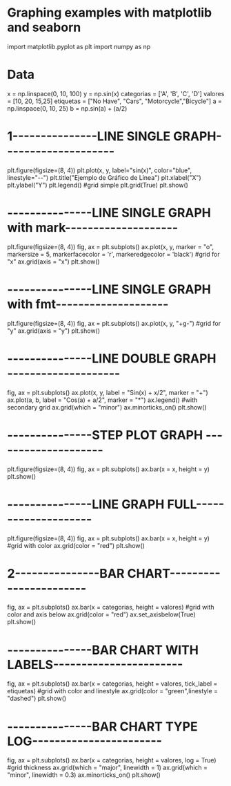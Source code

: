 # Graphing examples with matplotlib and seaborn

import matplotlib.pyplot as plt
import numpy as np

# Data
x = np.linspace(0, 10, 100)
y = np.sin(x)
categorias = ['A', 'B', 'C', 'D']
valores = [10, 20, 15,25]
etiquetas = ["No Have", "Cars", "Motorcycle","Bicycle"]
a = np.linspace(0, 10, 25)
b = np.sin(a) + (a/2)

# 1---------------LINE SINGLE GRAPH--------------------
plt.figure(figsize=(8, 4))
plt.plot(x, y, label="sin(x)", color="blue", linestyle="--")
plt.title("Ejemplo de Gráfico de Línea")
plt.xlabel("X")
plt.ylabel("Y")
plt.legend()
#grid simple
plt.grid(True)
plt.show()

# ---------------LINE SINGLE GRAPH with mark--------------------
plt.figure(figsize=(8, 4))
fig, ax = plt.subplots()
ax.plot(x, y, marker = "o", markersize = 5, markerfacecolor = 'r', markeredgecolor = 'black')
#grid for "x"
ax.grid(axis = "x")
plt.show()

# ---------------LINE SINGLE GRAPH with fmt--------------------
plt.figure(figsize=(8, 4))
fig, ax = plt.subplots()
ax.plot(x, y, "+g-")
#grid for "y"
ax.grid(axis = "y")
plt.show()

# ---------------LINE DOUBLE GRAPH --------------------
fig, ax = plt.subplots()
ax.plot(x, y, label = "Sin(x) + x/2", marker = "+")
ax.plot(a, b, label = "Cos(a) + a/2", marker = "*")
ax.legend()
#with secondary grid
ax.grid(which = "minor")
ax.minorticks_on()
plt.show()

# ---------------STEP PLOT GRAPH --------------------
plt.figure(figsize=(8, 4))
fig, ax = plt.subplots()
ax.bar(x = x, height = y)
plt.show()

# ---------------LINE GRAPH FULL-------------------- 
plt.figure(figsize=(8, 4))
fig, ax = plt.subplots()
ax.bar(x = x, height = y)
#grid with color
ax.grid(color = "red")
plt.show()

# 2---------------BAR CHART-----------------------
fig, ax = plt.subplots()
ax.bar(x = categorias, height = valores)
#grid with color and axis below
ax.grid(color = "red")
ax.set_axisbelow(True)
plt.show()

# ---------------BAR CHART WITH LABELS-----------------------

fig, ax = plt.subplots()
ax.bar(x = categorias, height = valores, tick_label = etiquetas)
#grid with color and linestyle
ax.grid(color = "green",linestyle = "dashed")
plt.show()

# ---------------BAR CHART TYPE LOG-----------------------

fig, ax = plt.subplots()
ax.bar(x = categorias, height = valores, log = True)
#grid thickness
ax.grid(which = "major", linewidth = 1)
ax.grid(which = "minor", linewidth = 0.3)
ax.minorticks_on()
plt.show()
